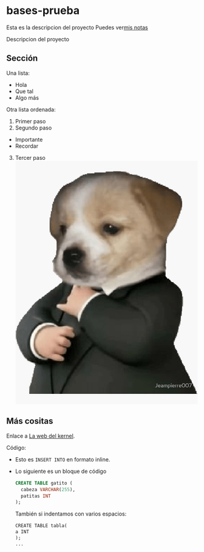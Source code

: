 # bases-prueba

Esta es la descripcion del proyecto
Puedes ver[mis notas](mis-notas.md)

Descripcion del proyecto
## Sección
Una lista:
- Hola
- Que tal
- Algo más

Otra lista ordenada:
1. Primer paso
2. Segundo paso
  - Importante
  - Recordar
3. Tercer paso
![Un perro](perro.jpg)

## Más cositas
Enlace a [La web del kernel](https:/kernel.org).

Código:

- Esto es `INSERT INTO` en formato inline.
- Lo siguiente es un bloque de código

  ```sql
  CREATE TABLE gatito (
    cabeza VARCHAR(255),
    patitas INT
  );
  ```

  También si indentamos con varios espacios:

      CREATE TABLE tabla(
      a INT
      );
      ...

  
  
